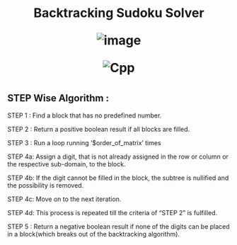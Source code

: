 <h1 align="center">
  
Backtracking Sudoku Solver

![image](https://user-images.githubusercontent.com/54891285/120130520-ff4e7180-c1e3-11eb-8e18-47b4e73f071b.png)

![Cpp](https://img.shields.io/badge/-++-333333?style=flat-square&logo=C) 
<h1>



## STEP Wise Algorithm : 
STEP 1 : Find a block that has no predefined number.

STEP 2 : Return a positive boolean result if all blocks are filled.

STEP 3 : Run a loop running ‘$order_of_matrix’ times

STEP 4a: Assign a digit, that is not already assigned in the row or column or the respective sub-domain, to the block.

STEP 4b: If the digit cannot be filled in the block, the subtree is nullified and the possibility is removed.

STEP 4c: Move on to the next iteration.

STEP 4d: This process is repeated till the criteria of “STEP 2” is fulfilled.

STEP 5 : Return a negative boolean result if none of the digits can be placed in a block(which breaks out of the backtracking algorithm).



